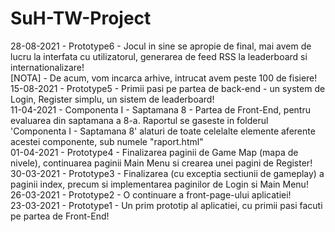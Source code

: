 # SuH-TW-Project
28-08-2021 - Prototype6 - Jocul in sine se apropie de final, mai avem de lucru la interfata cu utilizatorul, generarea de feed RSS la leaderboard si internationalizare!<br>
[NOTA] - De acum, vom incarca arhive, intrucat avem peste 100 de fisiere! <br>
15-08-2021 - Prototype5 - Primii pasi pe partea de back-end - un system de Login, Register simplu, un sistem de leaderboard! <br>
11-04-2021 - Componenta I - Saptamana 8 - Partea de Front-End, pentru evaluarea din saptamana a 8-a. Raportul se gaseste in folderul 'Componenta I - Saptamana 8' alaturi de toate celelalte elemente aferente acestei componente, sub numele "raport.html" <br>
01-04-2021 - Prototype4 - Finalizarea paginii de Game Map (mapa de nivele), continuarea paginii Main Menu si crearea unei pagini de Register! <br>
30-03-2021 - Prototype3 - Finalizarea (cu exceptia sectiunii de gameplay) a paginii index, precum si implementarea paginilor de Login si Main Menu! <br>
26-03-2021 - Prototype2 - O continuare a front-page-ului aplicatiei! <br>
23-03-2021 - Prototype1 - Un prim prototip al aplicatiei, cu primii pasi facuti pe partea de Front-End!

